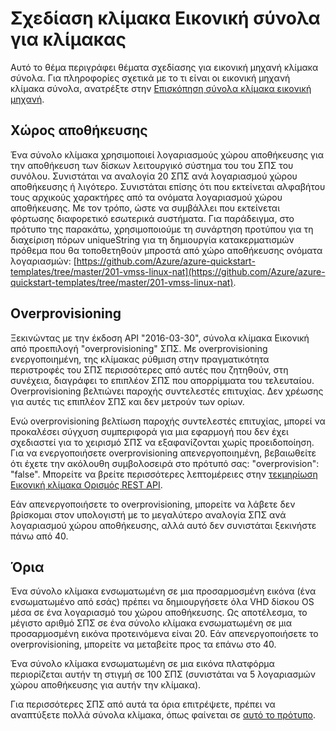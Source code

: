 <properties
    pageTitle="Σχεδίαση κλίμακα εικονική μηχανή σύνολα για κλίμακα | Microsoft Azure"
    description="Μάθετε περισσότερα σχετικά με τον τρόπο σύνολα σας κλίμακα εικονική μηχανή για την κλίμακα σχεδίασης"
    keywords="Ορίζει κλίμακα εικονική μηχανή Linux εικονικό υπολογιστή," 
    services="virtual-machine-scale-sets"
    documentationCenter=""
    authors="gatneil"
    manager="madhana"
    editor="tysonn"
    tags="azure-resource-manager" />

<tags
    ms.service="virtual-machine-scale-sets"
    ms.workload="na"
    ms.tgt_pltfrm="vm-linux"
    ms.devlang="na"
    ms.topic="article"
    ms.date="07/28/2016"
    ms.author="gatneil"/>

# <a name="designing-vm-scale-sets-for-scale"></a>Σχεδίαση κλίμακα Εικονική σύνολα για κλίμακας

Αυτό το θέμα περιγράφει θέματα σχεδίασης για εικονική μηχανή κλίμακα σύνολα. Για πληροφορίες σχετικά με το τι είναι οι εικονική μηχανή κλίμακα σύνολα, ανατρέξτε στην [Επισκόπηση σύνολα κλίμακα εικονική μηχανή](virtual-machine-scale-sets-overview.md).


## <a name="storage"></a>Χώρος αποθήκευσης

Ένα σύνολο κλίμακα χρησιμοποιεί λογαριασμούς χώρου αποθήκευσης για την αποθήκευση των δίσκων λειτουργικό σύστημα του του ΣΠΣ του συνόλου. Συνιστάται να αναλογία 20 ΣΠΣ ανά λογαριασμού χώρου αποθήκευσης ή λιγότερο. Συνιστάται επίσης ότι που εκτείνεται αλφαβήτου τους αρχικούς χαρακτήρες από τα ονόματα λογαριασμού χώρου αποθήκευσης. Με τον τρόπο, ώστε να συμβάλλει που εκτείνεται φόρτωσης διαφορετικό εσωτερικά συστήματα. Για παράδειγμα, στο πρότυπο της παρακάτω, χρησιμοποιούμε τη συνάρτηση προτύπου για τη διαχείριση πόρων uniqueString για τη δημιουργία κατακερματισμών πρόθεμα που θα τοποθετηθούν μπροστά από χώρο αποθήκευσης ονόματα λογαριασμών: [https://github.com/Azure/azure-quickstart-templates/tree/master/201-vmss-linux-nat](https://github.com/Azure/azure-quickstart-templates/tree/master/201-vmss-linux-nat).


## <a name="overprovisioning"></a>Overprovisioning

Ξεκινώντας με την έκδοση API "2016-03-30", σύνολα κλίμακα Εικονική από προεπιλογή "overprovisioning" ΣΠΣ. Με overprovisioning ενεργοποιημένη, της κλίμακας ρύθμιση στην πραγματικότητα περιστροφές του ΣΠΣ περισσότερες από αυτές που ζητηθούν, στη συνέχεια, διαγράφει το επιπλέον ΣΠΣ που απορρίμματα του τελευταίου. Overprovisioning βελτιώνει παροχής συντελεστές επιτυχίας. Δεν χρέωσης για αυτές τις επιπλέον ΣΠΣ και δεν μετρούν των ορίων.

Ενώ overprovisioning βελτίωση παροχής συντελεστές επιτυχίας, μπορεί να προκαλέσει σύγχυση συμπεριφορά για μια εφαρμογή που δεν έχει σχεδιαστεί για το χειρισμό ΣΠΣ να εξαφανίζονται χωρίς προειδοποίηση. Για να ενεργοποιήσετε overprovisioning απενεργοποιημένη, βεβαιωθείτε ότι έχετε την ακόλουθη συμβολοσειρά στο πρότυπό σας: "overprovision": "false". Μπορείτε να βρείτε περισσότερες λεπτομέρειες στην [τεκμηρίωση Εικονική κλίμακα Ορισμός REST API](https://msdn.microsoft.com/library/azure/mt589035.aspx).

Εάν απενεργοποιήσετε το overprovisioning, μπορείτε να λάβετε δεν βρίσκομαι στον υπολογιστή με το μεγαλύτερο αναλογία ΣΠΣ ανά λογαριασμού χώρου αποθήκευσης, αλλά αυτό δεν συνιστάται ξεκινήστε πάνω από 40.


## <a name="limits"></a>Όρια
Ένα σύνολο κλίμακα ενσωματωμένη σε μια προσαρμοσμένη εικόνα (ένα ενσωματωμένο από εσάς) πρέπει να δημιουργήσετε όλα VHD δίσκου OS μέσα σε ένα λογαριασμό του χώρου αποθήκευσης. Ως αποτέλεσμα, το μέγιστο αριθμό ΣΠΣ σε ένα σύνολο κλίμακα ενσωματωμένη σε μια προσαρμοσμένη εικόνα προτεινόμενα είναι 20. Εάν απενεργοποιήσετε το overprovisioning, μπορείτε να μεταβείτε προς τα επάνω στο 40.

Ένα σύνολο κλίμακα ενσωματωμένη σε μια εικόνα πλατφόρμα περιορίζεται αυτήν τη στιγμή σε 100 ΣΠΣ (συνιστάται να 5 λογαριασμών χώρου αποθήκευσης για αυτήν την κλίμακα).

Για περισσότερες ΣΠΣ από αυτά τα όρια επιτρέψετε, πρέπει να αναπτύξετε πολλά σύνολα κλίμακα, όπως φαίνεται σε [αυτό το πρότυπο](https://github.com/Azure/azure-quickstart-templates/tree/master/301-custom-images-at-scale).